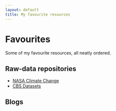 ```yaml
---
layout: default
title: My favourite resources
---
```


# Favourites
Some of my favourite resources, all neatly ordered.

## Raw-data repositories
- [NASA Climate Change](https://climate.nasa.gov/vital-signs/global-temperature/?intent=121)
- [CBS Datasets](https://opendata.cbs.nl/statline/#/CBS/nl/navigatieScherm/thema)

## Blogs
